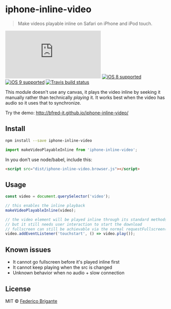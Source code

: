 # iphone-inline-video

> Make videos playable inline on Safari on iPhone and iPod touch.

[![gzipped size](https://badges.herokuapp.com/size/github/bfred-it/iphone-inline-video/gh-pages/dist/iphone-inline-video.browser.js?gzip=true&label=gzipped%20size)](#readme) [![iOS 8 supported](https://img.shields.io/badge/iOS%20Safari-8-brightgreen.svg)](#no-link) [![iOS 9 supported](https://img.shields.io/badge/iOS%20Safari-9-brightgreen.svg)](#no-link) [![Travis build status](https://api.travis-ci.org/bfred-it/iphone-inline-video.svg?branch=gh-pages)](https://travis-ci.org/bfred-it/iphone-inline-video) 

This module doesn't use any canvas, it plays the video inline by seeking it manually rather than technically _playing_ it. It works best when the video has audio so it uses that to synchronize.

Try the demo: http://bfred-it.github.io/iphone-inline-video/

## Install

```sh
npm install --save iphone-inline-video
```
```js
import makeVideoPlayableInline from 'iphone-inline-video';
```

In you don't use node/babel, include this:

```html
<script src="dist/iphone-inline-video.browser.js"></script>
```

## Usage

```js
const video = document.querySelector('video');

// this enables the inline playback
makeVideoPlayableInline(video);

// the video element will be played inline through its standard methods,
// but it still needs user interaction to start the download
// fullscreen can still be achievable via the normal requestFullscreen() API
video.addEventListener('touchstart', () => video.play());
```

## Known issues

 * It cannot go fullscreen before it's played inline first
 * It cannot keep playing when the src is changed
 * Unknown behavior when no audio + slow connection

## License

MIT © [Federico Brigante](http://twitter.com/bfred_it)

